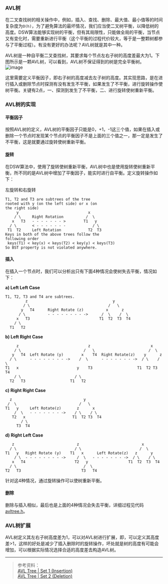 ### AVL树
在二叉查找树的相关操作中，例如，插入、查找、删除、最大值、最小值等的时间复杂度为`O(h)`，为了避免算法的最坏情况，我们应当使二叉树平衡，以降低树的高度。DSW算法能够实现树的平衡，但有其局限性，只能做全局的平衡，当节点又有变化时，需要重新进行平衡（这个平衡的过程代价较大，等于是一整颗树都参与了平衡过程）。有没有更好的办法呢？AVL树就是其中一种。

AVL树是一种自平衡二叉查找树，其要求每个节点左右子树的高度差最大为1。下图所示是一颗AVL树，可以看到，AVL树不保证得到的树是完全平衡树。        
![image](https://upload.wikimedia.org/wikipedia/commons/thumb/f/fd/AVL_Tree_Example.gif/220px-AVL_Tree_Example.gif)

这里需要定义平衡因子，即右子树的高度减去左子树的高度。其实现思路，是在进行插入或删除节点时探测有没有发生不平衡，如果发生了不平衡，进行旋转操作使树平衡。关键有2点，一、探测到发生了不平衡，二、进行旋转使树重新平衡。

### AVL树的实现
#### 平衡因子
按照AVL树的定义，AVL树的平衡因子只能是0，+1，-1这三个值，如果在插入或删除一个节点时发现某个节点的平衡因子不是上面的三个值之一，那一定是发生了不平衡，这是就要通过旋转使树重新平衡。

#### 旋转
在DSW算法中，使用了旋转使树重新平衡，AVL树中也是使用旋转使树重新平衡，所不同的是AVL树中增加了平衡因子，能实时进行自平衡。定义旋转操作如下：

左旋转和右旋转
```
T1, T2 and T3 are subtrees of the tree 
rooted with y (on the left side) or x (on 
the right side)           
     y                               x
    / \     Right Rotation          /  \
   x   T3   - - - - - - - >        T1   y 
  / \       < - - - - - - -            / \
 T1  T2     Left Rotation            T2  T3
Keys in both of the above trees follow the 
following order 
 keys(T1) < key(x) < keys(T2) < key(y) < keys(T3)
So BST property is not violated anywhere.
```

#### 插入
在插入一个节点时，我们可以分析出只有下面4种情况会使树失去平衡，情况如下：

**a) Left Left Case**
```
T1, T2, T3 and T4 are subtrees.
         z                                      y 
        / \                                   /   \
       y   T4      Right Rotate (z)          x      z
      / \          - - - - - - - - ->      /  \    /  \ 
     x   T3                               T1  T2  T3  T4
    / \
  T1   T2
```

**b) Left Right Case**
```
     z                               z                           x
    / \                            /   \                        /  \ 
   y   T4  Left Rotate (y)        x    T4  Right Rotate(z)    y      z
  / \      - - - - - - - - ->    /  \      - - - - - - - ->  / \    / \
T1   x                          y    T3                    T1  T2 T3  T4
    / \                        / \
  T2   T3                    T1   T2
```

**c) Right Right Case**
```
  z                                y
 /  \                            /   \ 
T1   y     Left Rotate(z)       z      x
    /  \   - - - - - - - ->    / \    / \
   T2   x                     T1  T2 T3  T4
       / \
     T3  T4
```

**d) Right Left Case**
```
   z                            z                            x
  / \                          / \                          /  \ 
T1   y   Right Rotate (y)    T1   x      Left Rotate(z)   z      y
    / \  - - - - - - - - ->     /  \   - - - - - - - ->  / \    / \
   x   T4                      T2   y                  T1  T2  T3  T4
  / \                              /  \
T2   T3                           T3   T4
```
针对这4种情况，通过旋转操作可以使树重新平衡。

#### 删除
删除与插入相似，最后也是上面的4种情况会失去平衡，详细过程见代码[avltree.h](./avltree.h)。


### AVL树扩展
AVL树定义其左右子树高度差为1，可以对AVL树进行扩展，即，可以定义其高度差>1，这样的好处是减少了插入删除时的旋转操作，坏处就是树的高度有可能会增加，可以根据实际情况选择合适的高度差去构造AVL树。

---

>参考资料：      
[AVL Tree | Set 1 (Insertion)](https://www.geeksforgeeks.org/avl-tree-set-1-insertion/)    
[AVL Tree | Set 2 (Deletion)](https://www.geeksforgeeks.org/avl-tree-set-2-deletion/)        
